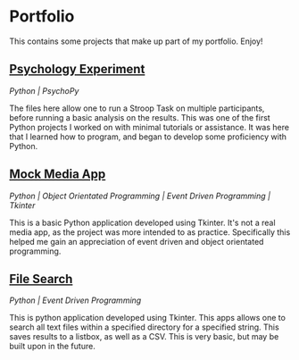 # Portfolio

This contains some projects that make up part of my portfolio. Enjoy!

## [Psychology Experiment](https://github.com/ABZ-Aaron/Experiment)

*Python | PsychoPy*

The files here allow one to run a Stroop Task on multiple participants, before running a basic analysis on the results. This was one of the first Python projects I worked on with minimal tutorials or assistance. It was here that I learned how to program, and began to develop some proficiency with Python. 

## [Mock Media App](https://github.com/ABZ-Aaron/MediaApp)

*Python | Object Orientated Programming | Event Driven Programming | Tkinter*

This is a basic Python application developed using Tkinter. It's not a real media app, as the project was more intended to as practice. Specifically this helped me gain an appreciation of event driven and object orientated programming. 

## [File Search](https://github.com/ABZ-Aaron/FileSearch/)

*Python | Event Driven Programming*

This is python application developed using Tkinter. This apps allows one to search all text files within a specified directory for a specified string. This saves results to a listbox, as well as a CSV. This is very basic, but may be built upon in the future.
